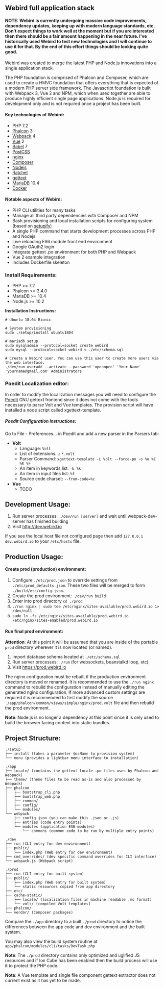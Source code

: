 ## Webird full application stack

#### NOTE: Webird is currently undergoing massive code improvements, dependency updates, keeping up with modern language standards, etc. Don't expect things to work well at the moment but if you are interested then there should be a fair amount happening in the near future.  I've historically used Webird to test new technologies and I will continue to use it for that.  By the end of this effort things should be looking quite good.


Webird was created to merge the latest PHP and Node.js innovations into a single application stack.

The PHP foundation is comprised of Phalcon and Composer, which are used to create a HMVC foundation that offers everything that is expected of a modern PHP server side framework.
The Javascript foundation is built with Webpack 3, Vue 2 and NPM, which when used together are able to produce highly efficient single page applications.
Node.js is required for development only and is not required once a project has been built.

#### Key technologies of Webird:
* PHP 7.2
* [Phalcon](http://phalconphp.com/en/) 3
* [Webpack](http://webpack.github.io/) 4
* [Vue](https://vuejs.org/) 2
* [Babel](https://babeljs.io/) 7
* [PostCSS](https://github.com/postcss/postcss)
* [nginx](http://nginx.org/)
* [Composer](https://getcomposer.org/)
* [Nodejs](https://nodejs.org)
* [Ratchet](http://socketo.me/)
* [gettext](http://www.gnu.org/software/gettext/gettext.html)
* [MariaDB](https://mariadb.org/) 10.4
* [Docker](https://www.docker.com/)

#### Notable aspects of Webird:
* PHP CLI utilities for many tasks
* Manage all third party dependencies with Composer and NPM
* Bash provisioning and local installation scripts for configuring system (based on [setupify](https://github.com/perchlabs/setupify))
* A single PHP command that starts development processes across PHP and Nodejs
* Live reloading ES6 module front end environment
* Google OAuth2 login
* Integrate gettext .po environment for both PHP and Webpack
* Vue 2 example integration
* Includes Dockerfile skeleton

### Install Requirements:
* PHP >= 7.2
* Phalcon >= 3.4.0
* MariaDB >= 10.4
* Node.js >= 10.2

**Installation Instructions:**
```
# Ubuntu 18.04 Bionic

# System provisioning
sudo ./setup/install ubuntu1804

# mariadb setup
sudo mysqladmin --protocol=socket create webird
sudo mysql --protocol=socket webird < ./etc/schema.sql

# Create a Webird user. You can use this user to create more users via the web interface.
./dev/run useradd --activate --password 'openopen' 'Your Name' 'yourname@gmail.com' Administrators
```

### Poedit Localization editor:
In order to modify the localization messages you will need to configure the [Poedit](http://poedit.net/) GNU gettext frontend since it does not come with the tools necessary to parse Volt and Vue templates.  The provision script will have installed a node script called xgettext-template.

##### Poedit Configuration Instructions:
Go to File - Preferences... in Poedit and add a new parser in the Parsers tab:

* **Volt**
  * Language: `Volt`
  * List of extensions...: `*.volt`
  * Parser Command: `xgettext-template -L Volt --force-po -o %o %C %K %F`
  * An item in keywords list: `-k %k`
  * An item in input files list: `%f`
  * Source code charset: `--from-code=%c`
* **Vue**
  * TODO

## Development Usage:
1. Run server processes: `./dev/run [server]` and wait until webpack-dev-server has finished building
2. Visit http://dev.webird.io

If you see the local host file not configured page then add `127.0.0.1 dev.webird.io` to your `/etc/hosts` file.

## Production Usage:

#### Create prod (production) environment:
1. Configure `./etc/prod.json` to override settings from `./etc/prod_defaults.json`.  These two files will be merged to form `./build/etc/config.json`.
2. Create the prod environment: `./dev/run build`
3. Enter into prod directory `cd ./prod`
4. `./run nginx | sudo tee /etc/nginx/sites-available/prod.webird.io 1> /dev/null`
5. `sudo ln -fs /etc/nginx/sites-available/prod.webird.io /etc/nginx/sites-enabled/prod.webird.io`

#### Run final prod environment:

**Attention**: At this point it will be assumed that you are inside of the portable `prod` directory wherever it is now located (or named).

1. Import database schema located at `./etc/schema.sql`
2. Run server processes: `./run` (for websockets, beanstalkd loop, etc)
3. Visit https://prod.webird.io

The nginx configuration must be rebuilt if the production environment directory is moved or renamed.  It is recommended to use the `./run nginx` command to rebuild the configuration instead of manually editing the generated nginx configuration.  If more advanced custom settings are required it is recommended to first modify the source `./app/phalcon/common/views/simple/nginx/prod.volt` file and then rebuild the prod environment.

**Note**: Node.js is no longer a dependency at this point since it is only used to build the browser facing content into static bundles.

## Project Structure:

```
./setup
├── install (takes a parameter $osName to provision system)
└── menu (provides a lightbar menu interface to installation)
```

```
./app
├── locale/ (contains the gettext locale .po files uses by Phalcon and Webpack)
├── theme/ (theme files to be read as-is and also processed by Webpack)
├── phalcon
│   ├── bootstrap_cli.php
│   ├── bootstrap_web.php
│   ├── common/
│   ├── config/
│   └── modules/
└── webpack
    ├── config.json (you can make this .json or .js)
    ├── entries (code entry points)
    └── modules (application ES6 modules)
        └── commons (common code to be run by multiple entry points)
```

```
./dev
├── run (CLI entry for dev environment)
├── public/
│   └── index.php (Web entry for dev environment)
├── cmd_overrides/ (dev specific command overrides for CLI interface)
└── webpack.js (Webpack script)
```

```
./prod
├── run (CLI entry for built system)
├── public/
│   ├── index.php (Web entry for built system)
│   └── static resources copied from app directory
├── etc/
├── cache-static/
│   ├── locale/ (localization files in machine readable .mo format)
│   └── volt/ (compiled Volt templates)
├── phalcon/
└── vendor/ (Composer packages)
```

Compare the `./app` directory to a built `./prod` directory to notice the differences between the app code and dev environment and the built system.

You may also view the build system routine at `app/phalcon/modules/cli/tasks/DevTask.php`

**Note**: The `./prod` directory contains only optimized and uglified JS resources and if Ion Cube has been enabled then the build process will use it to protect the PHP code.

**Note**: A Vue template and single file component gettext extractor does not current exist as it has yet to be made.
